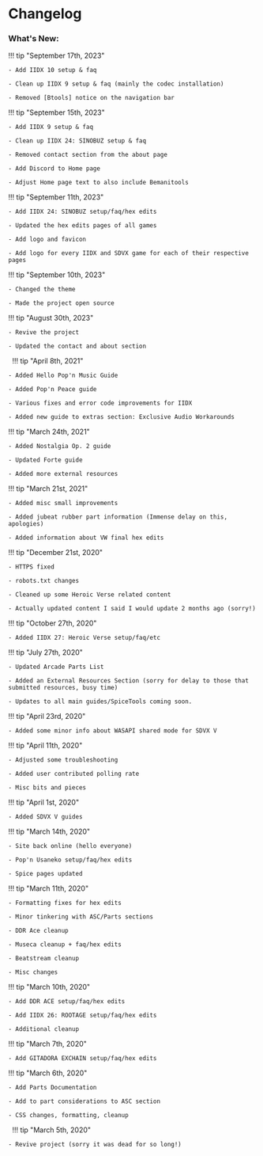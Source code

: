 # Changelog

### What's New:

!!! tip "September 17th, 2023"

	- Add IIDX 10 setup & faq
	
	- Clean up IIDX 9 setup & faq (mainly the codec installation)

	- Removed [Btools] notice on the navigation bar

!!! tip "September 15th, 2023"
	
	- Add IIDX 9 setup & faq
	
	- Clean up IIDX 24: SINOBUZ setup & faq
	
	- Removed contact section from the about page
	
	- Add Discord to Home page
	
	- Adjust Home page text to also include Bemanitools

!!! tip "September 11th, 2023"

	- Add IIDX 24: SINOBUZ setup/faq/hex edits
	
	- Updated the hex edits pages of all games
	
	- Add logo and favicon
	
	- Add logo for every IIDX and SDVX game for each of their respective pages

!!! tip "September 10th, 2023"

	- Changed the theme
	
	- Made the project open source

!!! tip "August 30th, 2023"

	- Revive the project
	
	- Updated the contact and about section

&nbsp;
!!! tip "April 8th, 2021"

	- Added Hello Pop'n Music Guide

	- Added Pop'n Peace guide

	- Various fixes and error code improvements for IIDX

	- Added new guide to extras section: Exclusive Audio Workarounds

!!! tip "March 24th, 2021"

	- Added Nostalgia Op. 2 guide

	- Updated Forte guide

	- Added more external resources

!!! tip "March 21st, 2021"

	- Added misc small improvements

	- Added jubeat rubber part information (Immense delay on this, apologies)

	- Added information about VW final hex edits

!!! tip "December 21st, 2020"

	- HTTPS fixed

	- robots.txt changes

	- Cleaned up some Heroic Verse related content
	
	- Actually updated content I said I would update 2 months ago (sorry!)

!!! tip "October 27th, 2020"

	- Added IIDX 27: Heroic Verse setup/faq/etc

!!! tip "July 27th, 2020"

	- Updated Arcade Parts List

	- Added an External Resources Section (sorry for delay to those that submitted resources, busy time)

	- Updates to all main guides/SpiceTools coming soon.

!!! tip "April 23rd, 2020"

	- Added some minor info about WASAPI shared mode for SDVX V

!!! tip "April 11th, 2020"

	- Adjusted some troubleshooting

	- Added user contributed polling rate

	- Misc bits and pieces

!!! tip "April 1st, 2020"

	- Added SDVX V guides

!!! tip "March 14th, 2020"

	- Site back online (hello everyone)

	- Pop'n Usaneko setup/faq/hex edits

	- Spice pages updated

!!! tip "March 11th, 2020"

	- Formatting fixes for hex edits

	- Minor tinkering with ASC/Parts sections

	- DDR Ace cleanup

	- Museca cleanup + faq/hex edits

	- Beatstream cleanup

	- Misc changes


!!! tip "March 10th, 2020"

	- Add DDR ACE setup/faq/hex edits

	- Add IIDX 26: ROOTAGE setup/faq/hex edits

	- Additional cleanup

!!! tip "March 7th, 2020"

	- Add GITADORA EXCHAIN setup/faq/hex edits

!!! tip "March 6th, 2020"

	- Add Parts Documentation

	- Add to part considerations to ASC section

	- CSS changes, formatting, cleanup

&nbsp;
!!! tip "March 5th, 2020"

	- Revive project (sorry it was dead for so long!)
